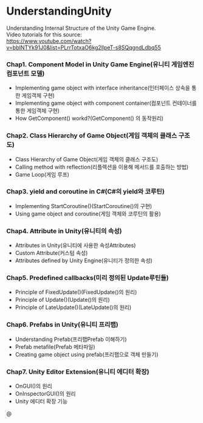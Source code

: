 # UnderstandingUnity
Understanding Internal Structure of the Unity Game Engine.<br>
Video tutorials for this source:<br>
https://www.youtube.com/watch?v=bbINTYk91J0&list=PLrrTotxaO6kg2llpeT-s8SQqgndLdbq55<br>

### Chap1. Component Model in Unity Game Engine(유니티 게임엔진 컴포넌트 모델)
  - Implementing game object with interface inheritance(인터페이스 상속을 통한 게임객체 구현)
  - Implementing game object with component container(컴포넌트 컨테이너를 통한 게임객체 구현)
  - How GetComponent() workd?(GetComponent() 의 동작원리)
  
### Chap2. Class Hierarchy of Game Object(게임 객체의 클래스 구조도)
  - Class Hierarchy of Game Object(게임 객체의 클래스 구조도)
  - Calling method with reflection(리플렉션을 이용해 메서드를 호출하는 방법)
  - Game Loop(게임 루프)
  
### Chap3. yield and coroutine in C#(C#의 yield와 코루틴)
  - Implementing StartCoroutine()(StartCoroutine()의 구현)
  - Using game object and coroutine(게임 객체와 코루틴의 활용)
  
### Chap4. Attribute in Unity(유니티의 속성)
  - Attributes in Unity(유니티에 사용한 속성Attributes)
  - Custom Attribute(커스텀 속성)
  - Attributes defined by Unity Engine(유니티가 정의한 속성)
  
### Chap5. Predefined callbacks(미리 정의된 Update루틴들)
  - Principle of FixedUpdate()(FixedUpdate()의 원리)
  - Principle of Update()(Update()의 원리)
  - Principle of LateUpdate()(LateUpdate()의 원리)
  
### Chap6. Prefabs in Unity(유니티 프리팹)
  - Understanding Prefab(프리팹Prefab 이해하기)
  - Prefab metafile(Prefab 메타파일)
  - Creating game object using prefab(프리팹으로 객체 만들기)
  
### Chap7. Unity Editor Extension(유니티 에디터 확장)
  - OnGUI()의 원리
  - OnInspectorGUI()의 원리
  - Unity 에디터 확장 기능

@

